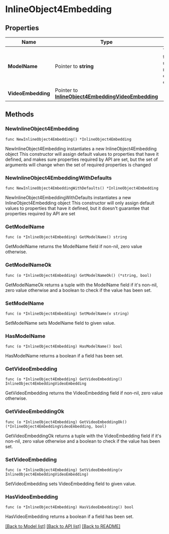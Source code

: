 # InlineObject4Embedding

## Properties

Name | Type | Description | Notes
------------ | ------------- | ------------- | -------------
**ModelName** | Pointer to **string** | The name of the video understanding model used to create the embedding. | [optional] 
**VideoEmbedding** | Pointer to [**InlineObject4EmbeddingVideoEmbedding**](InlineObject4EmbeddingVideoEmbedding.md) |  | [optional] 

## Methods

### NewInlineObject4Embedding

`func NewInlineObject4Embedding() *InlineObject4Embedding`

NewInlineObject4Embedding instantiates a new InlineObject4Embedding object
This constructor will assign default values to properties that have it defined,
and makes sure properties required by API are set, but the set of arguments
will change when the set of required properties is changed

### NewInlineObject4EmbeddingWithDefaults

`func NewInlineObject4EmbeddingWithDefaults() *InlineObject4Embedding`

NewInlineObject4EmbeddingWithDefaults instantiates a new InlineObject4Embedding object
This constructor will only assign default values to properties that have it defined,
but it doesn't guarantee that properties required by API are set

### GetModelName

`func (o *InlineObject4Embedding) GetModelName() string`

GetModelName returns the ModelName field if non-nil, zero value otherwise.

### GetModelNameOk

`func (o *InlineObject4Embedding) GetModelNameOk() (*string, bool)`

GetModelNameOk returns a tuple with the ModelName field if it's non-nil, zero value otherwise
and a boolean to check if the value has been set.

### SetModelName

`func (o *InlineObject4Embedding) SetModelName(v string)`

SetModelName sets ModelName field to given value.

### HasModelName

`func (o *InlineObject4Embedding) HasModelName() bool`

HasModelName returns a boolean if a field has been set.

### GetVideoEmbedding

`func (o *InlineObject4Embedding) GetVideoEmbedding() InlineObject4EmbeddingVideoEmbedding`

GetVideoEmbedding returns the VideoEmbedding field if non-nil, zero value otherwise.

### GetVideoEmbeddingOk

`func (o *InlineObject4Embedding) GetVideoEmbeddingOk() (*InlineObject4EmbeddingVideoEmbedding, bool)`

GetVideoEmbeddingOk returns a tuple with the VideoEmbedding field if it's non-nil, zero value otherwise
and a boolean to check if the value has been set.

### SetVideoEmbedding

`func (o *InlineObject4Embedding) SetVideoEmbedding(v InlineObject4EmbeddingVideoEmbedding)`

SetVideoEmbedding sets VideoEmbedding field to given value.

### HasVideoEmbedding

`func (o *InlineObject4Embedding) HasVideoEmbedding() bool`

HasVideoEmbedding returns a boolean if a field has been set.


[[Back to Model list]](../README.md#documentation-for-models) [[Back to API list]](../README.md#documentation-for-api-endpoints) [[Back to README]](../README.md)


